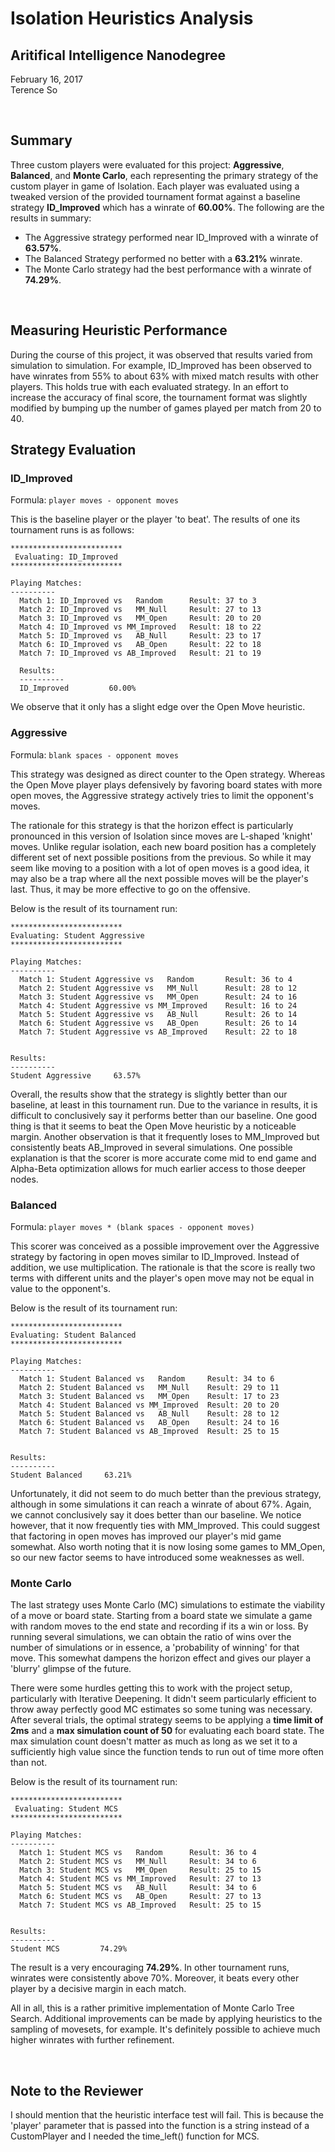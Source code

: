 # Isolation Heuristics Analysis
## Aritifical Intelligence Nanodegree
February 16, 2017  
Terence So

<br>

## Summary

Three custom players were evaluated for this project: **Aggressive**, **Balanced**, and **Monte Carlo**, each representing the primary strategy of the custom player in game of Isolation. Each player was evaluated using a tweaked version of the provided tournament format against a baseline strategy **ID_Improved** which has a winrate of **60.00%**. The following are the results in summary:

* The Aggressive strategy performed near ID_Improved with a winrate of **63.57%**.
* The Balanced Strategy performed no better with a **63.21%** winrate.
* The Monte Carlo strategy had the best performance with a winrate of **74.29%**.

<br>

## Measuring Heuristic Performance

During the course of this project, it was observed that results varied from simulation to simulation. For example, ID_Improved has been observed to have winrates from 55% to about 63% with mixed match results with other players. This holds true with each evaluated strategy. In an effort to increase the accuracy of final score, the tournament format was slightly modified by bumping up the number of games played per match from 20 to 40.

<div style="page-break-after: always;"></div>

## Strategy Evaluation

### ID_Improved

Formula: `player moves - opponent moves`

This is the baseline player or the player 'to beat'. The results of one its tournament runs is as follows:

```
*************************
 Evaluating: ID_Improved
*************************

Playing Matches:
----------
  Match 1: ID_Improved vs   Random    	Result: 37 to 3
  Match 2: ID_Improved vs   MM_Null   	Result: 27 to 13
  Match 3: ID_Improved vs   MM_Open   	Result: 20 to 20
  Match 4: ID_Improved vs MM_Improved 	Result: 18 to 22
  Match 5: ID_Improved vs   AB_Null   	Result: 23 to 17
  Match 6: ID_Improved vs   AB_Open   	Result: 22 to 18
  Match 7: ID_Improved vs AB_Improved 	Result: 21 to 19

  Results:
  ----------
  ID_Improved         60.00%
```

We observe that it only has a slight edge over the Open Move heuristic.

<div style="page-break-after: always;"></div>

### Aggressive

Formula: `blank spaces - opponent moves`

This strategy was designed as direct counter to the Open strategy. Whereas the Open Move player plays defensively by favoring board states with more open moves, the Aggressive strategy actively tries to limit the opponent's moves.

The rationale for this strategy is that the horizon effect is particularly pronounced in this version of Isolation since moves are L-shaped 'knight' moves. Unlike regular isolation, each new board position has a completely different set of next possible positions from the previous. So while it may seem like moving to a position with a lot of open moves is a good idea, it may also be a trap where all the next possible moves will be the player's last. Thus, it may be more effective to go on the offensive.

Below is the result of its tournament run:

```
*************************
Evaluating: Student Aggressive
*************************

Playing Matches:
----------
  Match 1: Student Aggressive vs   Random    	Result: 36 to 4
  Match 2: Student Aggressive vs   MM_Null   	Result: 28 to 12
  Match 3: Student Aggressive vs   MM_Open   	Result: 24 to 16
  Match 4: Student Aggressive vs MM_Improved 	Result: 16 to 24
  Match 5: Student Aggressive vs   AB_Null   	Result: 26 to 14
  Match 6: Student Aggressive vs   AB_Open   	Result: 26 to 14
  Match 7: Student Aggressive vs AB_Improved 	Result: 22 to 18


Results:
----------
Student Aggressive     63.57%
```

Overall, the results show that the strategy is slightly better than our baseline, at least in this tournament run. Due to the variance in results, it is difficult to conclusively say it performs better than our baseline. One good thing is that it seems to beat the Open Move heuristic by a noticeable margin. Another observation is that it frequently loses to MM_Improved but consistently beats AB_Improved in several simulations. One possible explanation is that the scorer is more accurate come mid to end game and Alpha-Beta optimization allows for much earlier access to those deeper nodes.

<div style="page-break-after: always;"></div>

### Balanced

Formula: `player moves * (blank spaces - opponent moves)`

This scorer was conceived as a possible improvement over the Aggressive strategy by factoring in open moves similar to ID_Improved. Instead of addition, we use multiplication. The rationale is that the score is really two terms with different units and the player's open move may not be equal in value to the opponent's.

Below is the result of its tournament run:

```
*************************
Evaluating: Student Balanced
*************************

Playing Matches:
----------
  Match 1: Student Balanced vs   Random    	Result: 34 to 6
  Match 2: Student Balanced vs   MM_Null   	Result: 29 to 11
  Match 3: Student Balanced vs   MM_Open   	Result: 17 to 23
  Match 4: Student Balanced vs MM_Improved 	Result: 20 to 20
  Match 5: Student Balanced vs   AB_Null   	Result: 28 to 12
  Match 6: Student Balanced vs   AB_Open   	Result: 24 to 16
  Match 7: Student Balanced vs AB_Improved 	Result: 25 to 15


Results:
----------
Student Balanced     63.21%
```

Unfortunately, it did not seem to do much better than the previous strategy, although in some simulations it can reach a winrate of about 67%. Again, we cannot conclusively say it does better than our baseline. We notice however, that it now frequently ties with MM_Improved. This could suggest that factoring in open moves has improved our player's mid game somewhat. Also worth noting that it is now losing some games to MM_Open, so our new factor seems to have introduced some weaknesses as well.

<div style="page-break-after: always;"></div>

### Monte Carlo

The last strategy uses Monte Carlo (MC) simulations to estimate the viability of a move or board state. Starting from a board state we simulate a game with random moves to the end state and recording if its a win or loss. By running several simulations, we can obtain the ratio of wins over the number of simulations or in essence, a 'probability of winning' for that move. This somewhat dampens the horizon effect and gives our player a 'blurry' glimpse of the future.

There were some hurdles getting this to work with the project setup, particularly with Iterative Deepening. It didn't seem particularly efficient to throw away perfectly good MC estimates so some tuning was necessary. After several trials, the optimal strategy seems to be applying a **time limit of 2ms** and a **max simulation count of 50** for evaluating each board state. The max simulation count doesn't matter as much as long as we set it to a sufficiently high value since the function tends to run out of time more often than not.

Below is the result of its tournament run:

```
*************************
 Evaluating: Student MCS
*************************

Playing Matches:
----------
  Match 1: Student MCS vs   Random    	Result: 36 to 4
  Match 2: Student MCS vs   MM_Null   	Result: 34 to 6
  Match 3: Student MCS vs   MM_Open   	Result: 25 to 15
  Match 4: Student MCS vs MM_Improved 	Result: 27 to 13
  Match 5: Student MCS vs   AB_Null   	Result: 34 to 6
  Match 6: Student MCS vs   AB_Open   	Result: 27 to 13
  Match 7: Student MCS vs AB_Improved 	Result: 25 to 15


Results:
----------
Student MCS         74.29%
```

The result is a very encouraging **74.29%**. In other tournament runs, winrates were consistently above 70%. Moreover, it beats every other player by a decisive margin in each match.

All in all, this is a rather primitive implementation of Monte Carlo Tree Search. Additional improvements can be made by applying heuristics to the sampling of movesets, for example. It's definitely possible to achieve much higher winrates with further refinement.

<br>

## Note to the Reviewer

I should mention that the heuristic interface test will fail. This is because the 'player' parameter that is passed into the function is a string instead of a CustomPlayer and I needed the time_left() function for MCS.
